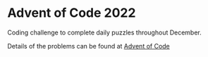 # Advent of Code 2022

Coding challenge to complete daily puzzles throughout December.  

Details of the problems can be found at [Advent of Code](https://adventofcode.com/)